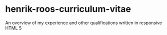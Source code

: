 henrik-roos-curriculum-vitae
============================

An overview of my experience and other qualifications written in responsive HTML 5
